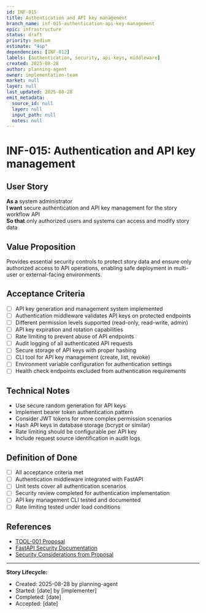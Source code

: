 ```yaml
---
id: INF-015
title: Authentication and API key management
branch_name: inf-015-authentication-api-key-management
epic: infrastructure
status: draft
priority: medium
estimate: "4sp"
dependencies: [INF-012]
labels: [authentication, security, api-keys, middleware]
created: 2025-08-28
author: planning-agent
owner: implementation-team
market: null
layer: null
last_updated: 2025-08-28
emit_metadata:
  source_id: null
  layer: null
  input_path: null
  notes: null
---
```


# INF-015: Authentication and API key management

## User Story
**As a** system administrator  
**I want** secure authentication and API key management for the story workflow API  
**So that** only authorized users and systems can access and modify story data

## Value Proposition
Provides essential security controls to protect story data and ensure only authorized access to API operations, enabling safe deployment in multi-user or external-facing environments.

## Acceptance Criteria
- [ ] API key generation and management system implemented
- [ ] Authentication middleware validates API keys on protected endpoints
- [ ] Different permission levels supported (read-only, read-write, admin)
- [ ] API key expiration and rotation capabilities
- [ ] Rate limiting to prevent abuse of API endpoints
- [ ] Audit logging of all authenticated API requests
- [ ] Secure storage of API keys with proper hashing
- [ ] CLI tool for API key management (create, list, revoke)
- [ ] Environment variable configuration for authentication settings
- [ ] Health check endpoints excluded from authentication requirements

## Technical Notes
- Use secure random generation for API keys
- Implement bearer token authentication pattern
- Consider JWT tokens for more complex permission scenarios
- Hash API keys in database storage (bcrypt or similar)
- Rate limiting should be configurable per API key
- Include request source identification in audit logs

## Definition of Done
- [ ] All acceptance criteria met
- [ ] Authentication middleware integrated with FastAPI
- [ ] Unit tests cover all authentication scenarios
- [ ] Security review completed for authentication implementation
- [ ] API key management CLI tested and documented
- [ ] Rate limiting tested under load conditions

## References
- [TOOL-001 Proposal](../../proposals/TOOL-001-dockerized-story-workflow-api.md)
- [FastAPI Security Documentation](https://fastapi.tiangolo.com/tutorial/security/)
- [Security Considerations from Proposal](../../proposals/TOOL-001-dockerized-story-workflow-api.md#security-considerations)

---
**Story Lifecycle:**
- Created: 2025-08-28 by planning-agent
- Started: [date] by [implementer]  
- Completed: [date]
- Accepted: [date]